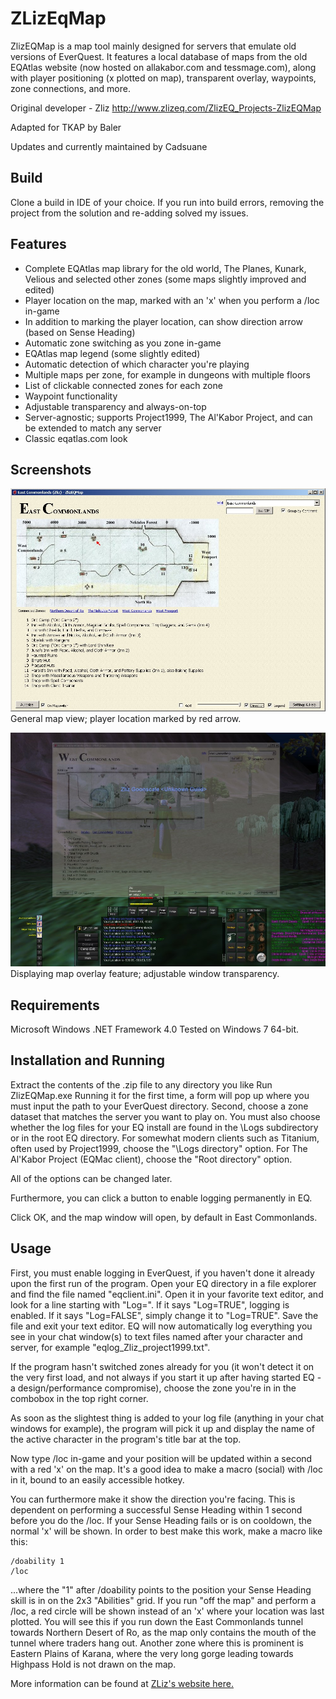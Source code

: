 ﻿# ZLizEqMap

ZlizEQMap is a map tool mainly designed for servers that emulate old versions of EverQuest. It features a local database of maps from the old EQAtlas website (now hosted on allakabor.com and tessmage.com), along with player positioning (x plotted on map), transparent overlay, waypoints, zone connections, and more.

Original developer - Zliz http://www.zlizeq.com/ZlizEQ_Projects-ZlizEQMap

Adapted for TKAP by Baler

Updates and currently maintained by Cadsuane


## Build

Clone a build in IDE of your choice. 
If you run into build errors, removing the project from the solution and re-adding solved my issues.


## Features

- Complete EQAtlas map library for the old world, The Planes, Kunark, Velious and selected other zones (some maps slightly improved and edited)
- Player location on the map, marked with an 'x' when you perform a /loc in-game
- In addition to marking the player location, can show direction arrow (based on Sense Heading)
- Automatic zone switching as you zone in-game
- EQAtlas map legend (some slightly edited)
- Automatic detection of which character you're playing
- Multiple maps per zone, for example in dungeons with multiple floors
- List of clickable connected zones for each zone
- Waypoint functionality
- Adjustable transparency and always-on-top
- Server-agnostic; supports Project1999, The Al'Kabor Project, and can be extended to match any server
- Classic eqatlas.com look

## Screenshots

![Map](./Images/GeneralMapView.jpg)
General map view; player location marked by red arrow.

![Transparency](./Images//MapOverlayTransparency.jpg)
Displaying map overlay feature; adjustable window transparency.

## Requirements

Microsoft Windows
.NET Framework 4.0
Tested on Windows 7 64-bit.

## Installation and Running

Extract the contents of the .zip file to any directory you like
Run ZlizEQMap.exe
Running it for the first time, a form will pop up where you must input the path to your EverQuest directory. Second, choose a zone dataset that matches the server you want to play on. You must also choose whether the log files for your EQ install are found in the \Logs subdirectory or in the root EQ directory. For somewhat modern clients such as Titanium, often used by Project1999, choose the "\Logs directory" option. For The Al'Kabor Project (EQMac client), choose the "Root directory" option.

All of the options can be changed later.

Furthermore, you can click a button to enable logging permanently in EQ.

Click OK, and the map window will open, by default in East Commonlands.


## Usage
First, you must enable logging in EverQuest, if you haven't done it already upon the first run of the program. Open your EQ directory in a file explorer and find the file named "eqclient.ini". Open it in your favorite text editor, and look for a line starting with "Log=". If it says "Log=TRUE", logging is enabled. If it says "Log=FALSE", simply change it to "Log=TRUE". Save the file and exit your text editor. EQ will now automatically log everything you see in your chat window(s) to text files named after your character and server, for example "eqlog_Zliz_project1999.txt".

If the program hasn't switched zones already for you (it won't detect it on the very first load, and not always if you start it up after having started EQ - a design/performance compromise), choose the zone you're in in the combobox in the top right corner.

As soon as the slightest thing is added to your log file (anything in your chat windows for example), the program will pick it up and display the name of the active character in the program's title bar at the top.

Now type /loc in-game and your position will be updated within a second with a red 'x' on the map. It's a good idea to make a macro (social) with /loc in it, bound to an easily accessible hotkey.

You can furthermore make it show the direction you're facing. This is dependent on performing a successful Sense Heading within 1 second before you do the /loc. If your Sense Heading fails or is on cooldown, the normal 'x' will be shown. In order to best make this work, make a macro like this:
```
/doability 1
/loc
```
...where the "1" after /doability points to the position your Sense Heading skill is in on the 2x3 "Abilities" grid.
If you run "off the map" and perform a /loc, a red circle will be shown instead of an 'x' where your location was last plotted. You will see this if you run down the East Commonlands tunnel towards Northern Desert of Ro, as the map only contains the mouth of the tunnel where traders hang out. Another zone where this is prominent is Eastern Plains of Karana, where the very long gorge leading towards Highpass Hold is not drawn on the map.

More information can be found at [ZLiz's website here.](http://www.zlizeq.com/ZlizEQ_Projects-ZlizEQMap)
